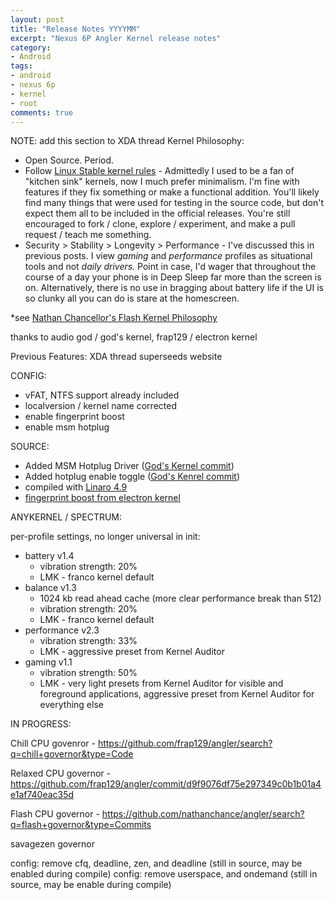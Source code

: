 ```yaml
---
layout: post
title: "Release Notes YYYYMM"
excerpt: "Nexus 6P Angler Kernel release notes"
category:
- Android
tags:
- android
- nexus 6p
- kernel
- root
comments: true
---
```



NOTE:  add this section to XDA thread
Kernel Philosophy:
- Open Source.  Period.
- Follow [Linux Stable kernel rules](https://github.com/torvalds/linux/blob/master/Documentation/process/stable-kernel-rules.rst) - Admittedly I used to be a fan of "kitchen sink" kernels, now I much prefer minimalism.  I'm fine with features if they fix something or make a functional addition.  You'll likely find many things that were used for testing in the source code, but don't expect them all to be included in the official releases.  You're still encouraged to fork / clone, explore / experiment, and make a pull request / teach me something.
- Security > Stability > Longevity > Performance - I've discussed this in previous posts.  I view *gaming* and *performance* profiles as situational tools and not *daily drivers.*  Point in case, I'd wager that throughout the course of a day your phone is in Deep Sleep far more than the screen is on.  Alternatively, there is no use in bragging about battery life if the UI is so clunky all you can do is stare at the homescreen.

*see [Nathan Chancellor's Flash Kernel Philosophy](https://forum.xda-developers.com/nexus-6p/development/kernel-ninja-kernel-v1-0-t3437247)

thanks to audio god / god's kernel, frap129 / electron kernel

Previous Features:  XDA thread superseeds website





CONFIG:

- vFAT, NTFS support already included
- localversion / kernel name corrected
- enable fingerprint boost
- enable msm hotplug

SOURCE:

- Added MSM Hotplug Driver ([God's Kernel commit](https://github.com/AudioGod/Gods-Kernel-Huawei-Angler/commit/aefa3e6ccab029844385e252df4e9857078b589b))
- Added hotplug enable toggle ([God's Kenrel commit](https://github.com/AudioGod/Gods-Kernel-Huawei-Angler/commit/12690300e6267cfc6d02e4b6d6c74bae7717b87d))
- compiled with [Linaro 4.9](https://android-git.linaro.org/platform/prebuilts/gcc/linux-x86/aarch64/aarch64-linux-android-4.9-linaro.git/)
- [fingerprint boost from electron kernel](https://github.com/frap129/angler/search?q=input+boost&type=Commits)


ANYKERNEL / SPECTRUM:

per-profile settings, no longer universal in init:

- battery v1.4
  - vibration strength: 20%
  - LMK - franco kernel default
- balance v1.3
  - 1024 kb read ahead cache (more clear performance break than 512)
  - vibration strength: 20%
  - LMK - franco kernel default
- performance v2.3
  - vibration strength: 33%
  - LMK - aggressive preset from Kernel Auditor
- gaming v1.1
  - vibration strength: 50%
  - LMK - very light presets from Kernel Auditor for visible and foreground applications, aggressive preset from Kernel Auditor for everything else


IN PROGRESS:

Chill CPU govenror - https://github.com/frap129/angler/search?q=chill+governor&type=Code

Relaxed CPU governor - https://github.com/frap129/angler/commit/d9f9076df75e297349c0b1b01a4e1af740eac35d

Flash CPU governor - https://github.com/nathanchance/angler/search?q=flash+governor&type=Commits

savagezen governor

config: remove cfq, deadline, zen, and deadline (still in source, may be enabled during compile)
config: remove userspace, and ondemand (still in source, may be enable during compile)
